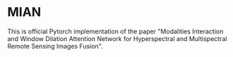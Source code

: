 # MIAN
This is official Pytorch implementation of the paper "Modalities Interaction and Window Dilation Attention Network for Hyperspectral and Multispectral Remote Sensing Images Fusion".
